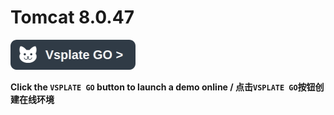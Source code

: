 # Tomcat 8.0.47

<a href="https://www.vsplate.com/?docker-compose=https://github.com/vsplate/dcenvs/tomcat/8.0.47"><img alt="VSPLATE GO" src="https://raw.githubusercontent.com/vsplate/images/master/vsgo_btn.png" width="200px"></a>

**Click the `VSPLATE GO` button to launch a demo online / 点击`VSPLATE GO`按钮创建在线环境**